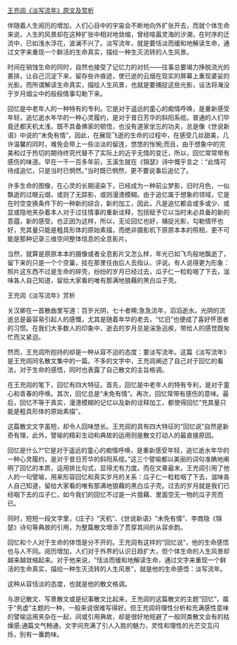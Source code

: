 [王充闾《淡写流年》原文及赏析](https://www.vrrw.net/wx/10861.html)

伴随着人生阅历的增加，人们心目中的宇宙会不断地向外扩张开去，而就个体生命来说，人生的风景却在这种扩张中相对地敛缩，曾经喧嚣灵海的汐潮，在时序的迁流中，已如浅水浮花，波澜不兴了。淡写流年，就是要恬淡而缓和地解读生命，通过文字来重现一个鲜活的生命真实，描绘一种生灭流转的人生风景。

时间在销蚀生命的同时，自然也接受了记忆力的对抗——往事总要竭力挣脱流光的裹挟，让自己沉淀下来，留存些许痕迹，使已逝的云烟在现实的屏幕上重现婆娑的光影。而所谓解读生命真实，描绘人生风景，也就是要捕捉这些光影，设法将淹没于岁月烟尘中的般般情事勾勒下来。

回忆是中老年人的一种特有的专利。它是对于遥远的童心的痴情呼唤，是重新感受年轻，追忆逝水年华的一种心灵履约，是对于昔日芳华的斜阳系缆。普通的人们毕竟还都天机太浅，既不具备佛家的顿悟，也没有道家坐忘的功夫，总是像《世说新语》中说的“未免有情”，因此，在展现飞逝的生命的过程中，在感受几丝甜美，几许温馨的同时，难免会带上一些淡淡的留连，悠悠的怅惋;而且，由于想象中的完美和过于热切的期待终究代替不了实际上的近乎无情的变迁，所以，回忆常常带有感伤的味道。早在一千一百多年前，玉溪生就在《锦瑟》诗中慨乎言之：“此情可待成追忆，只是当时已惘然。”当时既已惘然，更不要说事后追忆了。

许多生命的图像，在心灵的长期浸染下，已经成为一种前尘梦影，旧时月色，一似飘逝的过眼云烟，或则了无踪影，或则漫漶模糊。由于追忆属于想象的领域，它是在时空变换条件下的一种新的综合，新的加工，因此，凡是追忆都会或多或少、或显或隐地夹杂着本人对于过往情事的重新诠释，包括赋予它以当时未必具备的新的意蕴，新的感受。也正因为这样，所以，无论回忆也好，捕捉光影，勾勒情怀也好，充其量只能是粗具形体的原始素描，而绝非摄影机下原原本本的照相，更不可能是那种记录三维空间整体信息的全息影片。

当然，就算是原原本本的摄像或者全息影片又怎么样，年光已如飞鸟般地飘逝了，留下来的只是一个个空巢，挂在那里任由后人去指认、评说。有人说得更为形象：照片这东西不过是生命的碎壳，纷纷的岁月已经过去，瓜子仁一粒粒咽了下去，滋味各人自己知道，留给大家看的唯有那满地狼藉的黑白瓜子壳。



王充闾《淡写流年》赏析

关汉卿在一首散曲里写道：百岁光阴，七十者稀;急急流年，滔滔逝水。光阴的流逝总是最容易引起人的感慨，尤其是随着年华的老去，“忆旧”也便成了喜好怀思者的习惯。在我们大多数人的印象中，逝去的岁月总是湍急迅疾，带给人的感觉既匆忙而又紧迫。

然而，王充闾所抱持的却是一种从容不迫的态度：要淡写流年。这篇《淡写流年》是王充闾同名散文集中的一篇。不多的文字中，王充闾阐述了自己对于回忆的看法，对于生命的感悟，同时也表露了自己散文的主旨格调。

在王充闾的笔下，回忆有四大特征。首先，回忆是中老年人的特有专利，是对于童心和青春的呼唤。其次，回忆总是“未免有情”。再次，回忆常带有感伤的意味。最后，回忆不等于真实，漫漶模糊的记忆以及新的诠释加工，都使得回忆“充其量只能是粗具形体的原始素描”。

这篇散文文字虽短，却令人回味悠长。王充闾的具有四大特征的“回忆说”自然是新奇有理，此外，譬喻的精彩生动和典故的运用则是散文打动人的最直接原因。

回忆是什么?“它是对于遥远的童心的痴情呼唤，是重新感受年轻，追忆逝水年华的一种心灵履约，是对于昔日芳华的斜阳系缆。”这三个譬喻都以美丽的词句准确地阐明了回忆的本质，运用排比句式，显得尤有力度。而在文章最末，王充闾引用了他人的一句譬喻，用来形容回忆和真实岁月的关系：瓜子仁一粒粒咽了下去，滋味各人自己知道，留给大家看的唯有那满地狼藉的黑白瓜子壳。过去的岁月就是我们已经咽下去的瓜子仁，如今我们的回忆不过是一片狼藉、里面空无一物的瓜子壳而已。

同时，短短一段文字里，《庄子》“天机”、《世说新语》“未免有情”、李商隐《锦瑟》诗句等典故的引用，为整篇散文增添了贯穿其间的从容余韵。

回忆和个人对于生命的体悟是分不开的。王充闾有这样的“回忆说”，他的生命感悟也与人不同。阅历增加，人们对于外界的认识日趋扩大，但个体生命的人生风景却越来越敛缩起来。对于他来说，“恬淡而缓和地解读生命，通过文字来重现一个鲜活的生命真实，描绘一种生灭流转的人生风景”，就是他的生命感悟：淡写流年。

这种从容恬淡的态度，也就是他的散文格调。

与游记散文、写景散文或是纪事散文比起来，王充闾的这篇散文的主题“回忆”，属于“务虚”主题的一种，一般来说很难写得好。但王充闾将理性分析和充满感性意味的譬喻运用夹杂在一起，间或引用典故，却是很好地规避了一般同类散文会有的枯燥感;通篇文气畅通，文字间充满了引人入胜的魅力，灵性和理性的光芒交互闪烁，别有一番韵味。

